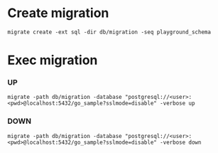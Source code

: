 # Create migration
    migrate create -ext sql -dir db/migration -seq playground_schema

# Exec migration
### UP 
    migrate -path db/migration -database "postgresql://<user>:<pwd>@localhost:5432/go_sample?sslmode=disable" -verbose up
### DOWN
    migrate -path db/migration -database "postgresql://<user>:<pwd>@localhost:5432/go_sample?sslmode=disable" -verbose down
